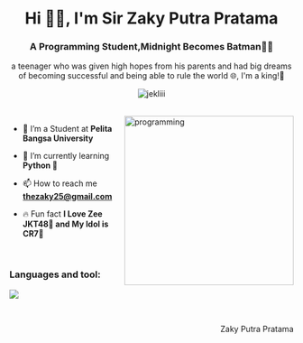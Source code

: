 <h1 align="center">Hi 👋🏽, I'm Sir Zaky Putra Pratama </h1>
<h3 align="center">A Programming Student,Midnight Becomes Batman🤙🏽</h3>
<p align="center">a teenager who was given high hopes from his parents and had big dreams of becoming successful and being able to rule the world 🌐, I'm a king!👑 </p>
<p align="center"> 
 <img src="https://komarev.com/ghpvc/?username=jekliii&label=Profile%20views&color=6A5ACD&style=flat" alt="jekliii" /> 
<!--  <img src="https://img.shields.io/badge/Languages-Python | Java | PHP | Typescript | Node | React -green.svg" alt="supun nanayakkara's languages" /> -->
<!--  <img alt="Profile followers" src="https://img.shields.io/github/followers/supuna97"> -->
</p>

<br>
<img align="right" alt="programming" width="300" src="https://i.pinimg.com/originals/5c/a4/6b/5ca46bdd59b440407d30fe44792062cb.jpg">

- 📌 I’m a Student at **Pelita Bangsa University**

- 📁 I’m currently learning **Python 🐍**

- 📫 How to reach me **thezaky25@gmail.com**

- 🔥 Fun fact **I Love Zee JKT48🦖 and My Idol is CR7🐐**

<br>
<h3 align="left">Languages and tool:</h3>

<p align="left">
  <a href="https://skillicons.dev">
    <img src="https://skillicons.dev/icons?i=python,git,github,vscode" />
  </a>
</p>
<br>

<p align="right" > Zaky Putra Pratama </a></p>
